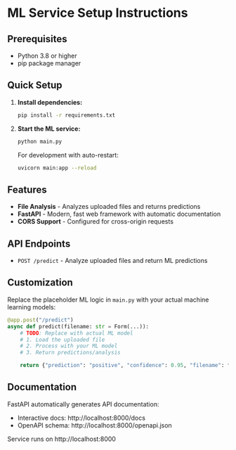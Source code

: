 # ML Service Setup Instructions

## Prerequisites

- Python 3.8 or higher
- pip package manager

## Quick Setup

1. **Install dependencies:**

   ```bash
   pip install -r requirements.txt
   ```

2. **Start the ML service:**

   ```bash
   python main.py
   ```

   For development with auto-restart:

   ```bash
   uvicorn main:app --reload
   ```

## Features

- **File Analysis** - Analyzes uploaded files and returns predictions
- **FastAPI** - Modern, fast web framework with automatic documentation
- **CORS Support** - Configured for cross-origin requests

## API Endpoints

- `POST /predict` - Analyze uploaded files and return ML predictions

## Customization

Replace the placeholder ML logic in `main.py` with your actual machine learning models:

```python
@app.post("/predict")
async def predict(filename: str = Form(...)):
    # TODO: Replace with actual ML model
    # 1. Load the uploaded file
    # 2. Process with your ML model
    # 3. Return predictions/analysis

    return {"prediction": "positive", "confidence": 0.95, "filename": filename}
```

## Documentation

FastAPI automatically generates API documentation:

- Interactive docs: http://localhost:8000/docs
- OpenAPI schema: http://localhost:8000/openapi.json

Service runs on http://localhost:8000
